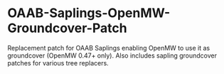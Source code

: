 # OAAB-Saplings-OpenMW-Groundcover-Patch
Replacement patch for OAAB Saplings enabling OpenMW to use it as groundcover (OpenMW 0.47+ only). Also includes sapling groundcover patches for various tree replacers.
